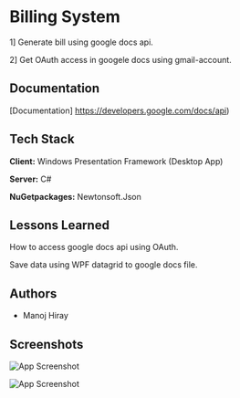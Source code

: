 

# Billing System

1] Generate bill using google docs api.

2] Get OAuth access in googele docs using gmail-account.


## Documentation

[Documentation] https://developers.google.com/docs/api)


## Tech Stack

**Client:** Windows Presentation Framework (Desktop App)

**Server:** C#

**NuGetpackages:** Newtonsoft.Json



## Lessons Learned

How to access google docs api using OAuth.

Save data using WPF datagrid to google docs file.


## Authors

- Manoj Hiray





## Screenshots

![App Screenshot](https://i.ibb.co/8BQ0W8m/billing1.png)

![App Screenshot](https://i.ibb.co/RzSnnxR/billing2.png)

